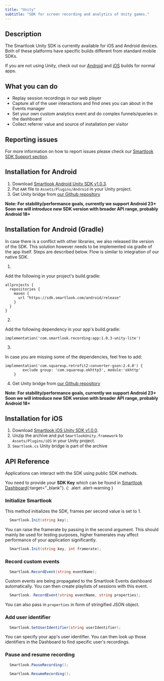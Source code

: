 ```yaml
---
title: "Unity"
subtitle: "SDK for screen recording and analytics of Unity games."
---
```


## Description

The Smartlook Unity SDK is currently available for iOS and Android devices. Both of these platforms have specific builds different from standard mobile SDKs.

If you are not using Unity, check out our [Android](https://smartlook.github.io/docs/sdk/android/) and [iOS](https://smartlook.github.io/docs/sdk/ios/) builds for normal apps.

## What you can do

* Replay session recordings in our web player
* Capture all of the user interactions and find ones you can about in the Events manager
* Set your own custom analytics event and do complex funnels/queries in the dashboard
* Collect referrer value and source of installation per visitor

## Reporting issues

For more information on how to report issues please check our [Smartlook SDK Support section](https://smartlook.github.io/docs/sdk/support/#how-to-submit-an-issue).

## Installation for Android

1. Download [Smartlook Android Unity SDK v1.0.3](https://sdk.smartlook.com/android/app-1.0.3-unity.aar).
2. Put `AAR` file to `Assets/Plugins/Android` in your Unity project.
3. Get Unity bridge from [our Github repository](https://github.com/smartlook/unity-bridge)

**Note: For stability/performance goals, currently we support Android 23+ Soon we will introduce new SDK version with broader API range, probably Android 18+**

## Installation for Android (Gradle)

In case there is a conflict with other libraries, we also released lite version of the SDK. This solution however needs to be implemented via gradle of the app itself. Steps are described below. Flow is similar to integration of our native SDK.

1.

Add the following in your project's build.gradle:

```Gradle
allprojects {
  repositories {
    maven {
      url "https://sdk.smartlook.com/android/release"
    }
  }
}
```


2.

Add the following dependency in your app's build.gradle:

```Gradle
implementation('com.smartlook.recording:app:1.0.3-unity-lite')
```


3.

In case you are missing some of the dependencies, feel free to add:

```Gradle
implementation('com.squareup.retrofit2:converter-gson:2.4.0') {
        exclude group: 'com.squareup.okhttp3', module:'okhttp'
    }
```


4. Get Unity bridge from [our Github repository](https://github.com/smartlook/unity-bridge)

**Note: For stability/performance goals, currently we support Android 23+ Soon we will introduce new SDK version with broader API range, probably Android 18+**

## Installation for iOS

1. Download [Smartlook iOS Unity SDK v1.0.0](https://sdk.smartlook.com/ios/smartlook-unity-ios-sdk-1.0.0.zip).
2. Unzip the archive and put `SmartlookUnity.framework` to `Assets/Plugins/iOS` in your Unity project.
3. `Smartlook.cs` Unity bridge is part of the archive

## API Reference

Applications can interact with the SDK using public SDK methods.

You need to provide your **SDK Key** which can be found in [Smartlook Dashboard](https://www.smartlook.com/app/dashboard/settings/projects){:target="_blank"}.
{: .alert .alert-warning }

### Initialize Smartlook

This method initializes the SDK, frames per second value is set to 1.

```cs
  Smartlook.Init(string key);
```

You can raise the framerate by passing in the second argument. This should mainly be used for testing purposes, higher framerates may affect performance of your application significantly.

```cs
  Smartlook.Init(string key, int framerate);
```

### Record custom events

```cs
  Smartlook.RecordEvent(string eventName);
```

Custom events are being propagated to the Smartlook Events dashboard automatically. You can then create playlists of sessions with this event.

```cs
  Smartlook. RecordEvent(string eventName, string properties);
```

You can also pass in `properties` in form of stringified JSON object.

### Add user identifier

```cs
  Smartlook.SetUserIdentifier(string userIdentifier);
```

You can specify your app's user identifier. You can then look up those identifiers in the Dashboard to find specific user's recordings.

### Pause and resume recording

```cs
  Smartlook.PauseRecording();
```

```cs
  Smartlook.ResumeRecording();
```
